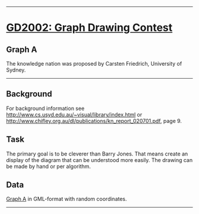 <!doctype html public "-//w3c//dtd html 4.0 Transitional//EN">
<html>
 <head>
<title>GD 2002 Graph - Drawing Contest - Graph B</title>
</head>

<hr>
<h1><a href="rules02.htm">GD2002: Graph Drawing Contest</a></h1>
<h2>Graph A</h2>
The knowledge nation was proposed by Carsten Friedrich, University of Sydney.
<hr>

<h2>Background</h2>

<p>
For background information see
<a href="http://www.cs.usyd.edu.au/~visual/library/index.html">http://www.cs.usyd.edu.au/~visual/library/index.html</a> or
<a href="http://www.chifley.org.au/dl/publications/kn_report_020701.pdf">http://www.chifley.org.au/dl/publications/kn_report_020701.pdf</a>,
page 9.
</p>

<h2>Task</h2>

<p>
 The primary goal is to be cleverer than Barry Jones. That means create an display of the diagram that
 can be understood more easily. The drawing can be made by hand or per algorithm.
</p>

<h2>Data</h2>
<p>
<a href="au.gml">Graph A</a> in GML-format with random coordinates.
</p>

<hr>

</body>
</html>

